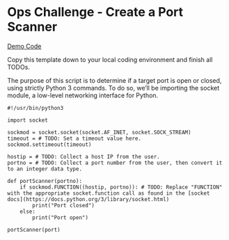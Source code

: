 # Ops Challenge - Create a Port Scanner

[Demo Code](https://codefellows.github.io/ops-401-cybersecurity-guide/curriculum/class-44/challenges/DEMO.html)

Copy this template down to your local coding environment and finish all TODOs.

The purpose of this script is to determine if a target port is open or closed, using strictly Python 3 commands. To do so, we’ll be importing the socket module, a low-level networking interface for Python.

```
#!/usr/bin/python3

import socket

sockmod = socket.socket(socket.AF_INET, socket.SOCK_STREAM)
timeout = # TODO: Set a timeout value here.
sockmod.settimeout(timeout)

hostip = # TODO: Collect a host IP from the user.
portno = # TODO: Collect a port number from the user, then convert it to an integer data type.

def portScanner(portno):
    if sockmod.FUNCTION((hostip, portno)): # TODO: Replace "FUNCTION" with the appropriate socket.function call as found in the [socket docs](https://docs.python.org/3/library/socket.html)
        print("Port closed")
    else:
        print("Port open")

portScanner(port)
```
